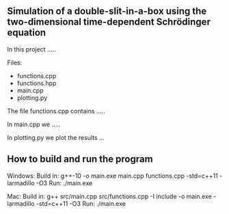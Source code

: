 Simulation of a double-slit-in-a-box using the two-dimensional time-dependent Schrödinger equation 
---------------------------------------------------------------------------------------------------

In this project .....

Files:

- functions.cpp
- functions.hpp
- main.cpp
- plotting.py

The file functions.cpp contains .....

In main.cpp we .....

In plotting.py we plot the results ...


## How to build and run the program
Windows: Build in: g++-10 -o main.exe main.cpp functions.cpp -std=c++11 -larmadillo -O3 Run: ./main.exe

Mac: Build in: g++ src/main.cpp src/functions.cpp -I include -o main.exe -larmadillo -std=c++11 -O3 Run: ./main.exe
